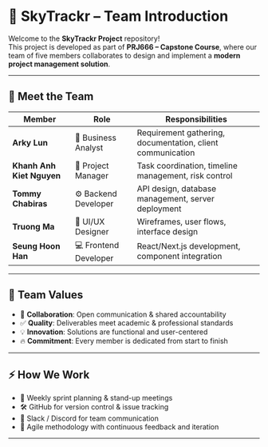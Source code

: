 # 🚀 SkyTrackr – Team Introduction  

Welcome to the **SkyTrackr Project** repository!  
This project is developed as part of **PRJ666 – Capstone Course**, where our team of five members collaborates to design and implement a **modern project management solution**.  

---

## 👥 Meet the Team  

| Member | Role | Responsibilities |
|--------|------|------------------|
| **Arky Lun** | 🎯 Business Analyst | Requirement gathering, documentation, client communication |
| **Khanh Anh Kiet Nguyen** | 📌 Project Manager | Task coordination, timeline management, risk control |
| **Tommy Chabiras** | ⚙️ Backend Developer | API design, database management, server deployment |
| **Truong Ma** | 🎨 UI/UX Designer | Wireframes, user flows, interface design |
| **Seung Hoon Han** | 💻 Frontend Developer | React/Next.js development, component integration |

---

## 🌟 Team Values  

- 🤝 **Collaboration**: Open communication & shared accountability  
- ✅ **Quality**: Deliverables meet academic & professional standards  
- 💡 **Innovation**: Solutions are functional and user-centered  
- 🔥 **Commitment**: Every member is dedicated from start to finish  

---

## ⚡ How We Work  

- 📅 Weekly sprint planning & stand-up meetings  
- 🛠️ GitHub for version control & issue tracking  
- 💬 Slack / Discord for team communication  
- 🔄 Agile methodology with continuous feedback and iteration  

--- 
